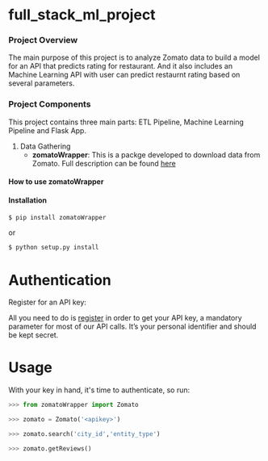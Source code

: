 # full_stack_ml_project

### Project Overview

The main purpose of this project is to analyze Zomato data to build a model for an API that predicts rating for restaurant. And it also includes an Machine Learning API with user can predict restaurnt rating based on several parameters. 


### Project Components

This project contains three main parts: ETL Pipeline, Machine Learning Pipeline and Flask App. 

1. Data Gathering
   * **zomatoWrapper**: This is a packge developed to download data from Zomato. Full description can be found [here](https://github.com/ashish-gh/zomatoWrapper) 

#### How to use zomatoWrapper
#### Installation

```bash
$ pip install zomatoWrapper
```
or

```bash
$ python setup.py install
```

# Authentication

Register for an API key:

All you need to do is [register](https://developers.zomato.com/api) in order to get your API key, a mandatory parameter for most of our API calls. It’s your personal identifier and should be kept secret.

# Usage

With your key in hand, it's time to authenticate, so run:

```python
>>> from zomatoWrapper import Zomato

>>> zomato = Zomato('<apikey>')

>>> zomato.search('city_id','entity_type')

>>> zomato.getReviews()

```
